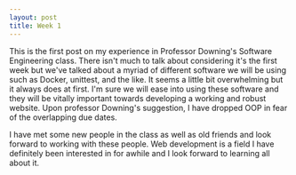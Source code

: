 ```yaml
---
layout: post
title: Week 1
---
```


This is the first post on my experience in Professor Downing's Software Engineering class. There isn't much to talk about considering it's the first week but we've talked about a myriad of different software we will be using such as Docker, unittest, and the like. It seems a little bit overwhelming but it always does at first. I'm sure we will ease into using these software and they will be vitally important towards developing a working and robust website. Upon professor Downing's suggestion, I have dropped OOP in fear of the overlapping due dates. 

I have met some new people in the class as well as old friends and look forward to working with these people. Web development is a field I have definitely been interested in for awhile and I look forward to learning all about it.